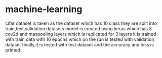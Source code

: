 # machine-learning
cifar dataset is taken as the dataset which has 10 class
they are split into train,test,validation datasets 
model is created using keras which has 3 cov2d and maxpooling layers which is replicated for 3 layers
it is trained with train data with 10 epochs which on the run is tested with validation dataset
finally,it is tested with test dataset and the accuracy and loss is printed
